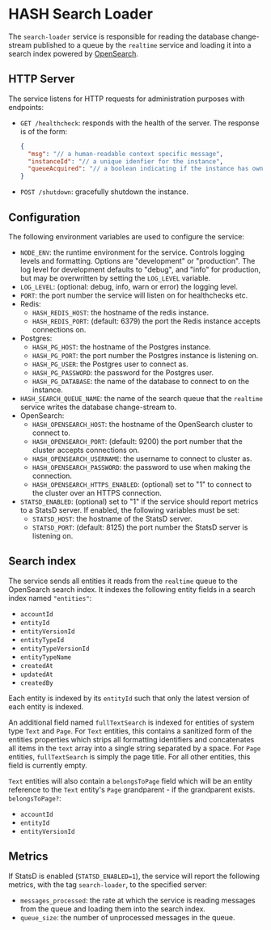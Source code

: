 # HASH Search Loader

The `search-loader` service is responsible for reading the database change-stream
published to a queue by the `realtime` service and loading it into a search index powered
by [OpenSearch](https://opensearch.org).

## HTTP Server

The service listens for HTTP requests for administration purposes with endpoints:

- `GET /healthcheck`: responds with the health of the server. The response is of the
  form:

  ```json
  {
    "msg": "// a human-readable context specific message",
    "instanceId": "// a unique idenfier for the instance",
    "queueAcquired": "// a boolean indicating if the instance has ownership of the search ingestion queue."
  }
  ```

- `POST /shutdown`: gracefully shutdown the instance.

## Configuration

The following environment variables are used to configure the service:

- `NODE_ENV`: the runtime environment for the service. Controls logging levels and
  formatting. Options are "development" or "production". The log level for development
  defaults to "debug", and "info" for production, but may be overwritten by setting the
  `LOG_LEVEL` variable.
- `LOG_LEVEL`: (optional: debug, info, warn or error) the logging level.
- `PORT`: the port number the service will listen on for healthchecks etc.
- Redis:
  - `HASH_REDIS_HOST`: the hostname of the redis instance.
  - `HASH_REDIS_PORT`: (default: 6379) the port the Redis instance accepts connections on.
- Postgres:
  - `HASH_PG_HOST`: the hostname of the Postgres instance.
  - `HASH_PG_PORT`: the port number the Postgres instance is listening on.
  - `HASH_PG_USER`: the Postgres user to connect as.
  - `HASH_PG_PASSWORD`: the password for the Postgres user.
  - `HASH_PG_DATABASE`: the name of the database to connect to on the instance.
- `HASH_SEARCH_QUEUE_NAME`: the name of the search queue that the `realtime` service
  writes the database change-stream to.
- OpenSearch:
  - `HASH_OPENSEARCH_HOST`: the hostname of the OpenSearch cluster to connect to.
  - `HASH_OPENSEARCH_PORT`: (default: 9200) the port number that the cluster accepts
    connections on.
  - `HASH_OPENSEARCH_USERNAME`: the username to connect to cluster as.
  - `HASH_OPENSEARCH_PASSWORD`: the password to use when making the connection.
  - `HASH_OPENSEARCH_HTTPS_ENABLED`: (optional) set to "1" to connect to the cluster
    over an HTTPS connection.
- `STATSD_ENABLED`: (optional) set to "1" if the service should report metrics to a
  StatsD server. If enabled, the following variables must be set:
  - `STATSD_HOST`: the hostname of the StatsD server.
  - `STATSD_PORT`: (default: 8125) the port number the StatsD server is listening on.

## Search index

The service sends all entities it reads from the `realtime` queue to the OpenSearch
search index. It indexes the following entity fields in a search index named
`"entities"`:

- `accountId`
- `entityId`
- `entityVersionId`
- `entityTypeId`
- `entityTypeVersionId`
- `entityTypeName`
- `createdAt`
- `updatedAt`
- `createdBy`

Each entity is indexed by its `entityId` such that only the latest version of each entity
is indexed.

An additional field named `fullTextSearch` is indexed for entities of system type `Text`
and `Page`. For `Text` entities, this contains a sanitized form of the entities
properties which strips all formatting identifiers and concatenates all items in the
`text` array into a single string separated by a space. For `Page` entities,
`fullTextSearch` is simply the page title. For all other entities, this field is currently
empty.

`Text` entities will also contain a `belongsToPage` field which will be an entity
reference to the `Text` entity's `Page` grandparent - if the grandparent exists.
`belongsToPage?`:

- `accountId`
- `entityId`
- `entityVersionId`

## Metrics

If StatsD is enabled (`STATSD_ENABLED=1`), the service will report the following metrics,
with the tag `search-loader`, to the specified server:

- `messages_processed`: the rate at which the service is reading messages from the queue
  and loading them into the search index.
- `queue_size`: the number of unprocessed messages in the queue.
